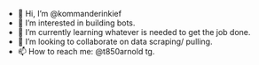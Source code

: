 - 👋 Hi, I’m @kommanderinkief
- 👀 I’m interested in building bots.
- 🌱 I’m currently learning whatever is needed to get the job done.
- 💞️ I’m looking to collaborate on data scraping/ pulling.
- 📫 How to reach me: @t850arnold tg.

<!---
kommanderinkief/kommanderinkief is a ✨ special ✨ repository because its `README.md` (this file) appears on your GitHub profile.
You can click the Preview link to take a look at your changes.
--->
